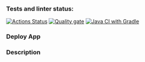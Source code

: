 ### Tests and linter status:
[![Actions Status](https://github.com/AlexSekret/java-project-99/actions/workflows/hexlet-check.yml/badge.svg)](https://github.com/AlexSekret/java-project-99/actions) [![Quality gate](https://sonarcloud.io/api/project_badges/quality_gate?project=AlexSekret_java-project-99)](https://sonarcloud.io/summary/new_code?id=AlexSekret_java-project-99) [![Java CI with Gradle](https://github.com/AlexSekret/java-project-99/actions/workflows/gradle.yml/badge.svg?branch=main)](https://github.com/AlexSekret/java-project-99/actions/workflows/gradle.yml)

### Deploy App

### Description
